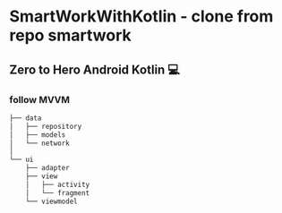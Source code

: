 # SmartWorkWithKotlin - clone from repo smartwork
## Zero to Hero Android Kotlin :computer:
### follow MVVM
```bash
├── data
│   ├── repository
│   ├── models  
│   └── network
│       
└── ui
    ├── adapter
    ├── view
    │   ├── activity
    │   └── fragment
    └── viewmodel
